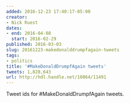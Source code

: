 ```yaml
---
added: 2016-12-23 17:40:17-05:00
creator:
- Nick Ruest
dates:
- end: 2016-04-08
  start: 2016-02-29
published: 2016-03-03
slug: 20161223-makedonalddrumpfagain-tweets
tags:
- politics
title: '#MakeDonaldDrumpfAgain tweets'
tweets: 1,828,643
url: http://hdl.handle.net/10864/11491
---
```


Tweet ids for #MakeDonaldDrumpfAgain tweets.
